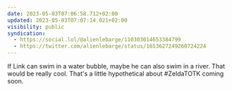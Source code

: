```yaml
---
date: 2023-05-03T07:06:58.712+02:00
updated: 2023-05-03T07:07:14.021+02:00
visibility: public
syndication:
  - https://social.lol/@alienlebarge/110303014653384799
  - https://twitter.com/alienlebarge/status/1653627249260724224
---
```

If Link can swim in a water bubble, maybe he can also swim in a river. That would be really cool.
That's a little hypothetical about #ZeldaTOTK coming soon.

